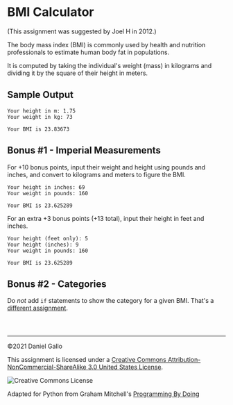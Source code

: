 # BMI Calculator


(This assignment was suggested by Joel H in 2012.)


The body mass index (BMI) is commonly used by health and nutrition professionals
to estimate human body fat in populations.


It is computed by taking the individual's weight (mass) in kilograms and dividing
it by the square of their height in meters.


Sample Output
-------------



```
Your height in m: 1.75
Your weight in kg: 73

Your BMI is 23.83673

```

Bonus #1 - Imperial Measurements
--------------------------------


For +10 bonus points, input their weight and height using pounds and inches,
and convert to kilograms and meters to figure the BMI.



```
Your height in inches: 69
Your weight in pounds: 160

Your BMI is 23.625289

```

For an extra +3 bonus points (+13 total), input their height in feet and inches.



```
Your height (feet only): 5
Your height (inches): 9
Your weight in pounds: 160

Your BMI is 23.625289

```

Bonus #2 - Categories
---------------------


Do *not* add `if` statements to show the category
for a given BMI. That's a [different assignment](bmi-categories.html).



```



```



---


©2021 Daniel Gallo


This assignment is licensed under a
[Creative Commons Attribution-NonCommercial-ShareAlike 3.0 United States License](https://creativecommons.org/licenses/by-nc-sa/3.0/us/deed.en_US).  

![Creative Commons License](images/by-nc-sa.png)





Adapted for Python from Graham Mitchell's [Programming By Doing](https://programmingbydoing.com/)